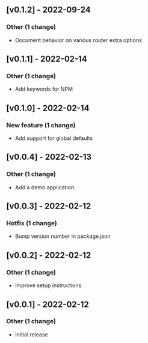 <!-- CHANGELOGGER -->

## [v0.1.2] - 2022-09-24

### Other (1 change)

- Document behavior on various router extra options


## [v0.1.1] - 2022-02-14

### Other (1 change)

- Add keywords for NPM


## [v0.1.0] - 2022-02-14

### New feature (1 change)

- Add support for global defaults


## [v0.0.4] - 2022-02-13

### Other (1 change)

- Add a demo application


## [v0.0.3] - 2022-02-12

### Hotfix (1 change)

- Bump version number in package.json


## [v0.0.2] - 2022-02-12

### Other (1 change)

- Improve setup instructions


## [v0.0.1] - 2022-02-12

### Other (1 change)

- Initial release
